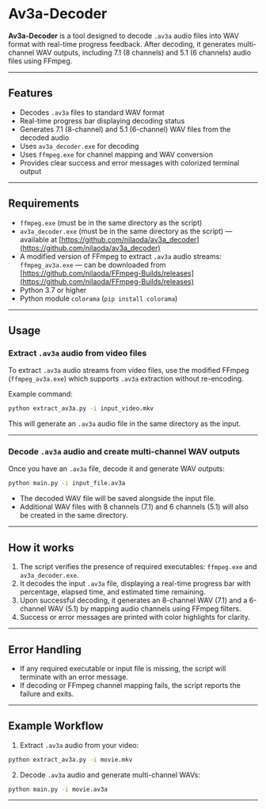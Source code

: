 # Av3a-Decoder

**Av3a-Decoder** is a tool designed to decode `.av3a` audio files into WAV format with real-time progress feedback. After decoding, it generates multi-channel WAV outputs, including 7.1 (8 channels) and 5.1 (6 channels) audio files using FFmpeg.

---

## Features

- Decodes `.av3a` files to standard WAV format  
- Real-time progress bar displaying decoding status  
- Generates 7.1 (8-channel) and 5.1 (6-channel) WAV files from the decoded audio  
- Uses `av3a_decoder.exe` for decoding  
- Uses `ffmpeg.exe` for channel mapping and WAV conversion  
- Provides clear success and error messages with colorized terminal output  

---

## Requirements

- `ffmpeg.exe` (must be in the same directory as the script)  
- `av3a_decoder.exe` (must be in the same directory as the script) — available at [https://github.com/nilaoda/av3a_decoder](https://github.com/nilaoda/av3a_decoder)  
- A modified version of FFmpeg to extract `.av3a` audio streams: `ffmpeg_av3a.exe` — can be downloaded from [https://github.com/nilaoda/FFmpeg-Builds/releases](https://github.com/nilaoda/FFmpeg-Builds/releases)  
- Python 3.7 or higher  
- Python module `colorama` (`pip install colorama`)  

---

## Usage

### Extract `.av3a` audio from video files

To extract `.av3a` audio streams from video files, use the modified FFmpeg (`ffmpeg_av3a.exe`) which supports `.av3a` extraction without re-encoding.

Example command:

```bash
python extract_av3a.py -i input_video.mkv

```

This will generate an `.av3a` audio file in the same directory as the input.

---

### Decode `.av3a` audio and create multi-channel WAV outputs

Once you have an `.av3a` file, decode it and generate WAV outputs:

```bash
python main.py -i input_file.av3a
```

* The decoded WAV file will be saved alongside the input file.
* Additional WAV files with 8 channels (7.1) and 6 channels (5.1) will also be created in the same directory.

---

## How it works

1. The script verifies the presence of required executables: `ffmpeg.exe` and `av3a_decoder.exe`.
2. It decodes the input `.av3a` file, displaying a real-time progress bar with percentage, elapsed time, and estimated time remaining.
3. Upon successful decoding, it generates an 8-channel WAV (7.1) and a 6-channel WAV (5.1) by mapping audio channels using FFmpeg filters.
4. Success or error messages are printed with color highlights for clarity.

---

## Error Handling

* If any required executable or input file is missing, the script will terminate with an error message.
* If decoding or FFmpeg channel mapping fails, the script reports the failure and exits.

---

## Example Workflow

1. Extract `.av3a` audio from your video:

```bash
python extract_av3a.py -i movie.mkv
```

2. Decode `.av3a` audio and generate multi-channel WAVs:

```bash
python main.py -i movie.av3a
```

---
